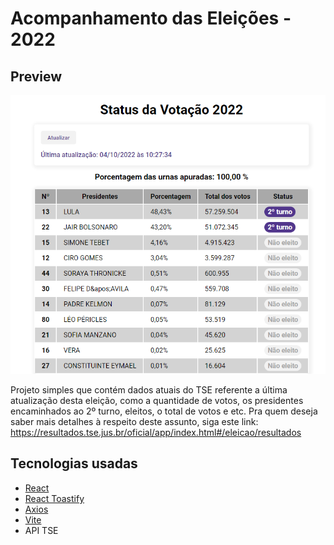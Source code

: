 # Acompanhamento das Eleições - 2022

## Preview
![img-tse](./design/preview-tse.png)

Projeto simples que contém dados atuais do TSE referente a última atualização desta eleição, como a quantidade de votos, os presidentes encaminhados ao 2º turno, eleitos, o total de votos e etc. Pra quem deseja saber mais detalhes à respeito deste assunto, siga este link: https://resultados.tse.jus.br/oficial/app/index.html#/eleicao/resultados

## Tecnologias usadas
- [React](https://pt-br.reactjs.org/)
- [React Toastify](https://fkhadra.github.io/react-toastify/introduction)
- [Axios](https://axios-http.com/ptbr/docs/intro)
- [Vite](https://vitejs.dev/)
- API TSE